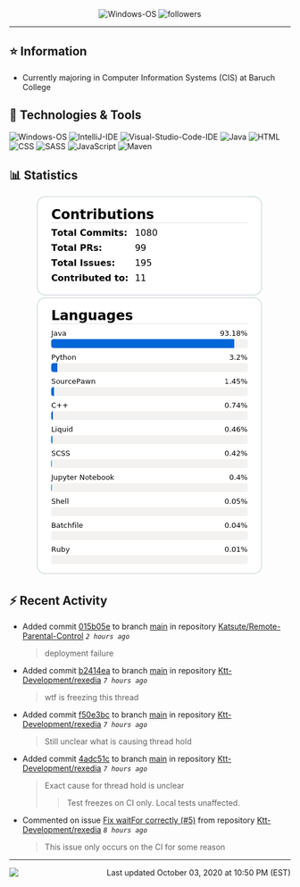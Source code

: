 <div align="center">
    <img 
        src="https://img.shields.io/badge/OS-Windows-informational?style=for-the-badge&color=3278be"
        alt="Windows-OS">
    <img 
        src="https://img.shields.io/github/followers/katsute?color=3278be&style=for-the-badge"
        alt="followers">
</div>

<hr>

## ⭐ Information

 - Currently majoring in Computer Information Systems (CIS) at Baruch College

## 🔧 Technologies & Tools

<img 
    src="https://img.shields.io/badge/OS-Windows-informational?style=flat-square&color=3278be"
    alt="Windows-OS">
<img 
    src="https://img.shields.io/badge/Editor-IntelliJ_IDEA-informational?style=flat-square&logo=intellij-idea&logoColor=white&color=3278be"
    alt="IntelliJ-IDE">
<img 
    src="https://img.shields.io/badge/Editor-Visual_Studio_Code-informational?style=flat-square&logo=Visual-Studio-Code&logoColor=white&color=3278be"
    alt="Visual-Studio-Code-IDE">
<img 
    src="https://img.shields.io/badge/Code-Java-informational?style=flat-square&logo=java&logoColor=white&color=3278be"
    alt="Java">
<img 
    src="https://img.shields.io/badge/Code-HTML-informational?style=flat-square&logo=html5&logoColor=white&color=3278be"
    alt="HTML">
<img 
    src="https://img.shields.io/badge/Code-CSS-informational?style=flat-square&logo=css-wizardry&logoColor=white&color=3278be"
    alt="CSS">
<img 
    src="https://img.shields.io/badge/Code-SASS-informational?style=flat-square&logo=sass&logoColor=white&color=3278be"
    alt="SASS">
<img 
    src="https://img.shields.io/badge/Code-JavaScript-informational?style=flat-square&logo=javascript&logoColor=white&color=3278be"
    alt="JavaScript">
<img 
    src="https://img.shields.io/badge/Tools-Maven-informational?style=flat-square&logo=apache-maven&logoColor=white&color=3278be"
    alt="Maven">

## 📊 Statistics
<div align="center">
    <a href="https://github.com/Katsute/">
        <img src="https://github.com/Katsute/Katsute/blob/main/contributions.png">
    </a>
    <a href="https://github.com/Katsute/">
        <img src="https://github.com/Katsute/Katsute/blob/main/languages.png">
    </a>
</div>

## ⚡ Recent Activity

 - Added commit [015b05e](https://github.com/Katsute/Remote-Parental-Control/commit/015b05ec8d4f7ded2761009cbeac2b18c7dafe16) to branch [main](https://github.com/Katsute/Remote-Parental-Control/tree/main) in repository [Katsute/Remote-Parental-Control](https://github.com/Katsute/Remote-Parental-Control)  *`2 hours ago`*
   > deployment failure
 - Added commit [b2414ea](https://github.com/Ktt-Development/rexedia/commit/b2414ea49c7c35c701b90c3784a1756828e4aa04) to branch [main](https://github.com/Ktt-Development/rexedia/tree/main) in repository [Ktt-Development/rexedia](https://github.com/Ktt-Development/rexedia)  *`7 hours ago`*
   > wtf is freezing this thread
 - Added commit [f50e3bc](https://github.com/Ktt-Development/rexedia/commit/f50e3bcfac682fbe88697388c018a998e7622529) to branch [main](https://github.com/Ktt-Development/rexedia/tree/main) in repository [Ktt-Development/rexedia](https://github.com/Ktt-Development/rexedia)  *`7 hours ago`*
   > Still unclear what is causing thread hold
 - Added commit [4adc51c](https://github.com/Ktt-Development/rexedia/commit/4adc51ce9aeaf162886e9082a810a69245d8df8f) to branch [main](https://github.com/Ktt-Development/rexedia/tree/main) in repository [Ktt-Development/rexedia](https://github.com/Ktt-Development/rexedia)  *`7 hours ago`*
   > Exact cause for thread hold is unclear
   >  > Test freezes on CI only. Local tests unaffected.
 - Commented on issue [Fix waitFor correctly (#5)](https://github.com/Ktt-Development/rexedia/issues/5#issuecomment-703148080) from repository [Ktt-Development/rexedia](https://github.com/Ktt-Development/rexedia)  *`8 hours ago`*
   > This issue only occurs on the CI for some reason

---
<img align="left" src="https://github.com/Katsute/Katsute/workflows/Update%20README.md/badge.svg"><p align="right">Last updated October 03, 2020 at 10:50 PM (EST)</p>
